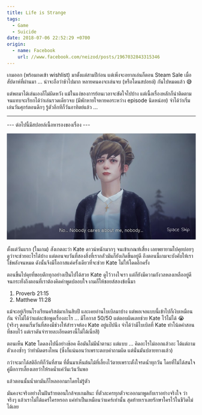 ```yaml
---
title: Life is Strange
tags:
  - Game
  - Suicide
date: 2018-07-06 22:52:29 +0700
origin:
  - name: Facebook
    url: //www.facebook.com/neizod/posts/1967032843315346
---
```


เกมออก (พร้อมกดเข้า wishlist) มาตั้งแต่สามปีก่อน แต่เพิ่งจะอยากเล่นก็ตอน Steam Sale เมื่อสัปดาห์ที่ผ่านมา ... น่าจะถือว่าช้าไปมาก หลายคนคงจะเล่นจบ (หรือโดนสปอยล์) กันไปหมดแล้ว 😅

แต่พอมาได้เล่นเองก็ไม่ผิดหวัง แม้ในแง่ของการย้อนเวลาจะขัดใจไปบ้าง แต่เนื้อเรื่องหลักก็น่าติดตามจนแทบจะเรียกได้ว่าเล่นรวดเดียวจบ (มีพักหายใจหายคอระหว่าง episode นิดหน่อย) จำได้ว่าเริ่มเล่นวันศุกร์ตอนดึกๆ รู้ตัวอีกทีก็วันอาทิตย์แล้ว ...

---

--- ต่อไปนี้มีสปอยล์เนื้อหารองของเรื่อง ---

![](/images/20180706214352_1.jpg)

ตั้งแต่วันแรก (ในเกม) สังเกตละว่า Kate ดาวน์หนักมากๆ จนเข้าเกณฑ์เสี่ยง เลยพยายามไปคุยบ่อยๆ ดูว่าจะช่วยอะไรได้บ้าง แต่ตอนจบวันที่สองสิ่งที่เรากลัวมันก็ยังเกิดขึ้นอยู่ดี ถึงตอนนี้เกมจะบังคับให้เราใช้พลังจนหมด ดังนั้นจึงมีโอกาสแค่ครั้งเดียวที่จะช่วย Kate ไม่ให้โดดอีกครั้ง

ตอนขึ้นไปคุยที่ขอบตึกทุกอย่างเป็นไปได้สวย Kate ดูไว้วางใจเรา แต่ก็ยังมีความกังวลหลงเหลืออยู่ดี จนกระทั่งถึงตอนที่เราต้องคิดคำพูดปลอบใจ เกมก็ให้ชอยส์สองข้อนี้มา

1) Proverb 21:15
2) Matthew 11:28

แม้จะอยู่เรียนโรงเรียนคริสต์มาเกินสิบปี และเคยอ่านไบเบิลมาบ้าง แต่พอเจอแบบนี้เข้าไปก็เงิบเหมือนกัน จำไม่ได้ว่าแต่ละข้อพูดเรื่องอะไร ... มีโอกาส 50/50 แต่ตอบผิดเลยช่วย Kate ไว้ไม่ได้ 😭 (จริงๆ ตอนเริ่มวันที่สองมีช่วงให้สำรวจห้อง Kate อยู่แป๊ปนึง จำได้ว่ามีไบเบิลที่ Kate ทำโน้ตคำสอนที่ชอบไว้ แต่เราดันจำรายละเอียดตรงนี้ไม่ได้เนี่ยสิ)

ตอนเห็น Kate โดดลงไปนี่อย่างช๊อค คือมันไม่มีน้ำตานะ แต่แบบ ... คิดอะไรไม่ออกแล้วอะ ได้แต่ถามตัวเองซ้ำๆ ว่าทำผิดตรงไหน (ซึ่งก็แน่นอนว่าเพราะตอบคำถามผิด แต่นั่นมันปลายทางแล้ว)

กว่าจะมาได้สติอีกทีก็วันที่สาม ที่ตื่นมาเห็นต้นไม้ที่เลี้ยงไว้ตายเพราะตั้งใจรดน้ำทุกวัน โดยที่ไม่ได้สนใจคู่มือการเลี้ยงเลยว่าให้รดน้ำแค่วันเว้นวันพอ

แล้วตอนนั้นน้ำตามันก็ไหลออกมาโดยไม่รู้ตัว

มันคงจะจริงอย่างในฝันร้ายตอนใกล้จบเกมสินะ ที่ตัวละครทุกตัวจะออกมาพูดกับเราอย่างจริงใจ ว่าจริงๆ แล้วเราไม่ได้แคร์ใครหรอก แค่ทำเป็นเหมือนว่าแคร์เท่านั้น สุดท้ายเราเลยรักษาใครไว้ในชีวิตไม่ได้เลย
